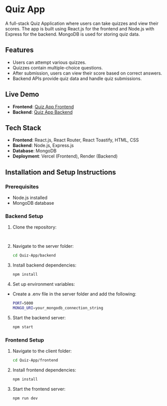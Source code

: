 # Quiz App

A full-stack Quiz Application where users can take quizzes and view their scores. The app is built using React.js for the frontend and Node.js with Express for the backend. MongoDB is used for storing quiz data.

## Features
- Users can attempt various quizzes.
- Quizzes contain multiple-choice questions.
- After submission, users can view their score based on correct answers.
- Backend APIs provide quiz data and handle quiz submissions.

## Live Demo
- **Frontend**: [Quiz App Frontend](https://quiz-app-eosin-mu.vercel.app/)
- **Backend**: [Quiz App Backend](https://quiz-app-sfo4.onrender.com)

## Tech Stack
- **Frontend**: React.js, React Router, React Toastify, HTML, CSS
- **Backend**: Node.js, Express.js
- **Database**: MongoDB
- **Deployment**: Vercel (Frontend), Render (Backend)

## Installation and Setup Instructions

### Prerequisites
- Node.js installed
- MongoDB database

### Backend Setup
1. Clone the repository:
   ```bash
  
2. Navigate to the server folder:
   ```bash
   cd Quiz-App/backend
3. Install backend dependencies:
   ```bash
   npm install
4. Set up environment variables:
- Create a .env file in the server folder and add the following:
   ```bash
   PORT=5000
   MONGO_URI=your_mongodb_connection_string
5. Start the backend server:
   ```bash
   npm start

### Frontend Setup
1. Navigate to the client folder:
   ```bash
   cd Quiz-App/frontend
2. Install frontend dependencies:
   ```bash
   npm install
3. Start the frontend server:
   ```bash
   npm run dev

